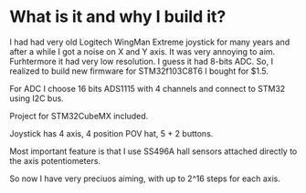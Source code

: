 # What is it and why I build it?

I had had very old Logitech WingMan Extreme joystick for many years and after a while I got a noise on X and Y axis. It was very annoying to aim. Furhtermore it had very low resolution. I guess it had 8-bits ADC. So, I realized to build new firmware for STM32f103C8T6 I bought for $1.5.

For ADC I choose 16 bits ADS1115 with 4 channels and connect to STM32 using I2C bus.

Project for STM32CubeMX included.

Joystick has 4 axis, 4 position POV hat, 5 + 2 buttons.

Most important feature is that I use SS496A hall sensors attached directly to the axis potentiometers.

So now I have very preciuos aiming, with up to 2^16 steps for each axis.